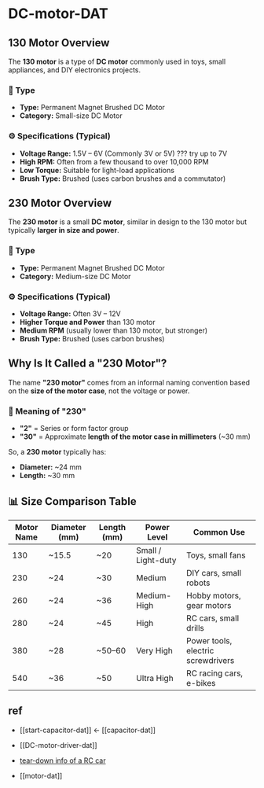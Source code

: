 
# DC-motor-DAT

## 130 Motor Overview

The **130 motor** is a type of **DC motor** commonly used in toys, small appliances, and DIY electronics projects.

### 🔧 Type

- **Type:** Permanent Magnet Brushed DC Motor
- **Category:** Small-size DC Motor

### ⚙️ Specifications (Typical)

- **Voltage Range:** 1.5V – 6V (Commonly 3V or 5V) ??? try up to 7V 
- **High RPM:** Often from a few thousand to over 10,000 RPM
- **Low Torque:** Suitable for light-load applications
- **Brush Type:** Brushed (uses carbon brushes and a commutator)


## 230 Motor Overview

The **230 motor** is a small **DC motor**, similar in design to the 130 motor but typically **larger in size and power**.

### 🔧 Type

- **Type:** Permanent Magnet Brushed DC Motor
- **Category:** Medium-size DC Motor

### ⚙️ Specifications (Typical)

- **Voltage Range:** Often 3V – 12V
- **Higher Torque and Power** than 130 motor
- **Medium RPM** (usually lower than 130 motor, but stronger)
- **Brush Type:** Brushed (uses carbon brushes)

## Why Is It Called a "230 Motor"?

The name **"230 motor"** comes from an informal naming convention based on the **size of the motor case**, not the voltage or power.

### 📐 Meaning of "230"

- **"2"** = Series or form factor group
- **"30"** = Approximate **length of the motor case in millimeters** (~30 mm)

So, a **230 motor** typically has:
- **Diameter:** ~24 mm
- **Length:** ~30 mm

## 📊 Size Comparison Table

| Motor Name | Diameter (mm) | Length (mm) | Power Level        | Common Use                         |
| ---------- | ------------- | ----------- | ------------------ | ---------------------------------- |
| 130        | ~15.5         | ~20         | Small / Light-duty | Toys, small fans                   |
| 230        | ~24           | ~30         | Medium             | DIY cars, small robots             |
| 260        | ~24           | ~36         | Medium-High        | Hobby motors, gear motors          |
| 280        | ~24           | ~45         | High               | RC cars, small drills              |
| 380        | ~28           | ~50–60      | Very High          | Power tools, electric screwdrivers |
| 540        | ~36           | ~50         | Ultra High         | RC racing cars, e-bikes            |


## ref 

- [[start-capacitor-dat]] <- [[capacitor-dat]]

- [[DC-motor-driver-dat]]

- [tear-down info of a RC car](https://www.electrodragon.com/disassemble-and-learn-a-good-build-20-rc-toy-car/)

- [[motor-dat]]